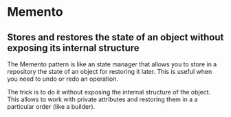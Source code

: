 # Memento

## Stores and restores the **state** of an object without exposing its internal structure

The Memento pattern is like an state manager that allows you to store in a repository the state of an object for restoring it later. This is useful when you need to undo or redo an operation.

The trick is to do it without exposing the internal structure of the object. This allows to work with private attributes and restoring them in a a particular order (like a builder).
